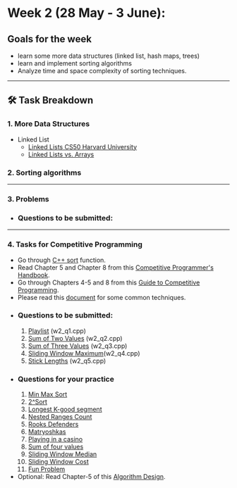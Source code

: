 # Week 2 (28 May - 3 June): 

## Goals for the week

- learn some more data structures (linked list, hash maps, trees)
- learn and implement sorting algorithms
- Analyze time and space complexity of sorting techniques.

---

## 🛠️ Task Breakdown

### 1. More Data Structures

- Linked List
  - [Linked Lists CS50 Harvard University](https://www.youtube.com/watch?v=2T-A_GFuoTo&t=650s)
  - [Linked Lists vs. Arrays](https://www.coursera.org/lecture/data-structures-optimizing-performance/core-linked-lists-vs-arrays-rjBs9)



### 2. Sorting algorithms


---

### 3. Problems

- ### Questions to be submitted:



---

### 4. Tasks for Competitive Programming

- Go through [C++ sort](https://www.geeksforgeeks.org/sort-c-stl/) function.
- Read Chapter 5 and Chapter 8 from this [Competitive Programmer's Handbook](https://github.com/sakshamrathi21/SOC-Conquering_Competitive_Programming/blob/main/Resources/Competitive%20Programmer_s%20Handbook.pdf?usp=sharing).
- Go through Chapters 4-5 and 8 from this [Guide to Competitive Programming](https://github.com/sakshamrathi21/SOC-Conquering_Competitive_Programming/blob/main/Resources/Guide%20to%20Competitive%20Programming.pdf?usp=sharing).
- Please read this [document](https://github.com/sakshamrathi21/SOC-Conquering_Competitive_Programming/blob/main/Resources/Some%20Techniques.pdf) for some common techniques.
- ### Questions to be submitted:
    1. [Playlist](https://cses.fi/problemset/task/1141) (w2\_q1.cpp)
    1. [Sum of Two Values](https://cses.fi/problemset/task/1640) (w2\_q2.cpp)
    1. [Sum of Three Values](https://cses.fi/problemset/task/1641) (w2\_q3.cpp)
    1. [Sliding Window Maximum](https://leetcode.com/problems/sliding-window-maximum/description/)(w2\_q4.cpp)
    1. [Stick Lengths](https://cses.fi/problemset/task/1074) (w2\_q5.cpp)
- ### Questions for your practice 
    1. [Min Max Sort](https://codeforces.com/problemset/problem/1792/C)
    1. [2^Sort](https://codeforces.com/problemset/problem/1692/G)				
    1. [Longest K-good segment](https://codeforces.com/contest/616/problem/D)			
    1. [Nested Ranges Count](https://cses.fi/problemset/task/2169#:~:text=CSES%20%2D%20Nested%20Ranges%20Count&text=Given%20n%20ranges%2C%20your%20task,c%20and%20d%E2%89%A4b.&text=The%20first%20input%20line%20has,n%3A%20the%20number%20of%20ranges.)			
    1. [Rooks Defenders](https://codeforces.com/problemset/problem/1679/C)			
    1. [Matryoshkas](https://codeforces.com/problemset/problem/1790/D)					
    1. [Playing in a casino](https://codeforces.com/problemset/problem/1808/B)		
    1. [Sum of four values](https://cses.fi/problemset/task/1642)				
    1. [Sliding Window Median](https://cses.fi/problemset/task/1076)		
    1. [Sliding Window Cost](https://cses.fi/problemset/task/1077)		
    1. [Fun Problem](https://codeforces.com/contest/1764/problem/G2)
- Optional: Read Chapter-5 of this [Algorithm Design](https://github.com/sakshamrathi21/SOC-Conquering_Competitive_Programming/blob/main/Resources/Algorithm%20Design%20(J.%20Kleinberg%2C%20E.%20Tardos).pdf).







